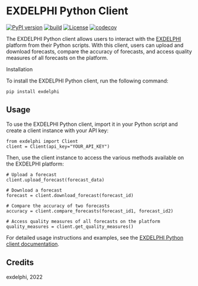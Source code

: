 # EXDELPHI Python Client

[![PyPI version](https://img.shields.io/pypi/v/exdelphi.svg)](https://pypi.python.org/pypi/exdelphi)
[![build](https://github.com/exdelphi/exdelphi-py/actions/workflows/example.yml/badge.svg)](https://github.com/exdelphi/exdelphi-py/actions/workflows/example.yml)
[![License](https://img.shields.io/pypi/l/exdelphi.svg)](LICENSE)
[![codecov](https://codecov.io/gh/exdelphi/exdelphi-py/branch/master/graph/badge.svg)](https://codecov.io/gh/exdelphi/exdelphi-py)

The EXDELPHI Python client allows users to interact with the [EXDELPHI](https://www.exdelphi.com/) 
platform from their Python scripts. With this client, users can upload and download forecasts, 
compare the accuracy of forecasts, and access quality measures of all forecasts on the platform.

Installation

To install the EXDELPHI Python client, run the following command:

```
pip install exdelphi
```

## Usage

To use the EXDELPHI Python client, import it in your Python script and create a client instance with your API key:

```
from exdelphi import Client
client = Client(api_key="YOUR_API_KEY")
```

Then, use the client instance to access the various methods available on the EXDELPHI platform:

```
# Upload a forecast
client.upload_forecast(forecast_data)

# Download a forecast
forecast = client.download_forecast(forecast_id)

# Compare the accuracy of two forecasts
accuracy = client.compare_forecasts(forecast_id1, forecast_id2)

# Access quality measures of all forecasts on the platform
quality_measures = client.get_quality_measures()
```


For detailed usage instructions and examples, see the 
[EXDELPHI Python client documentation](https://exdelphi.readthedocs.io/en/latest/).


## Credits

exdelphi, 2022
